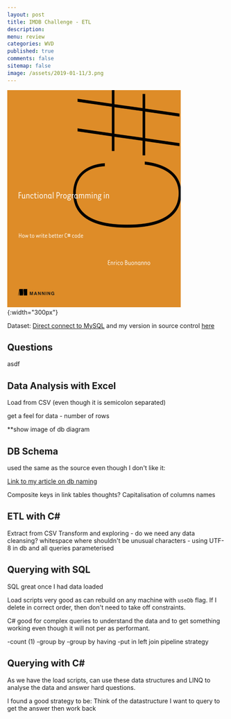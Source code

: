 ```yaml
---
layout: post
title: IMDB Challenge - ETL 
description: 
menu: review
categories: WVD 
published: true 
comments: false
sitemap: false
image: /assets/2019-01-11/3.png
---
```


![alt text](/assets/2019-01-11/3.png "The Orange book"){:width="300px"}

Dataset: [Direct connect to MySQL](https://relational.fit.cvut.cz/dataset/IMDb) and my version in source control [here]()

## Questions

asdf

## Data Analysis with Excel

Load from CSV (even though it is semicolon separated)

get a feel for data - number of rows

**show image of db diagram

## DB Schema

used the same as the source even though I don't like it:

[Link to my article on db naming](/2016/10/19/ASP.NET-MVC-Sort-Filter,-Page-using-SQL)

Composite keys in link tables thoughts?
Capitalisation of columns names

## ETL with C#

Extract from CSV
Transform and exploring - do we need any data cleansing?
  whitespace where shouldn't be 
  unusual characters - using UTF-8 in db and all queries parameterised

## Querying with SQL

SQL great once I had data loaded

Load scripts very good as can rebuild on any machine with `useDb` flag. If I delete in correct order, then don't need to take off constraints.

C# good for complex queries to understand the data and to get something working even though it will not per as performant.

-count (1)
-group by
-group by having
-put in left join pipeline strategy

## Querying with C#

As we have the load scripts, can use these data structures and LINQ to analyse the data and answer hard questions.

I found a good strategy to be: Think of the datastructure I want to query to get the answer then work back
